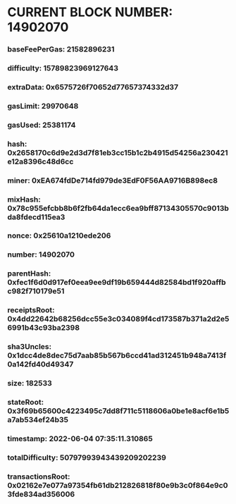 # CURRENT BLOCK NUMBER: 14902070

### baseFeePerGas: 21582896231
### difficulty: 15789823969127643
### extraData: 0x6575726f70652d77657374332d37
### gasLimit: 29970648
### gasUsed: 25381174
### hash: 0x2658170c6d9e2d3d7f81eb3cc15b1c2b4915d54256a230421e12a8396c48d6cc
### miner: 0xEA674fdDe714fd979de3EdF0F56AA9716B898ec8
### mixHash: 0x78c955efcbb8b6f2fb64da1ecc6ea9bff87134305570c9013bda8fdecd115ea3
### nonce: 0x25610a1210ede206
### number: 14902070
### parentHash: 0xfec1f6d0d917ef0eea9ee9df19b659444d82584bd1f920affbc982f710179e51
### receiptsRoot: 0x4dd22642b68256dcc55e3c034089f4cd173587b371a2d2e56991b43c93ba2398
### sha3Uncles: 0x1dcc4de8dec75d7aab85b567b6ccd41ad312451b948a7413f0a142fd40d49347
### size: 182533
### stateRoot: 0x3f69b65600c4223495c7dd8f711c5118606a0be1e8acf6e1b5a7ab534ef24b35
### timestamp: 2022-06-04 07:35:11.310865
### totalDifficulty: 50797993943439209202239
### transactionsRoot: 0x02162e7e077a97354fb61db212826818f80e9b3c0f864e9c03fde834ad356006
